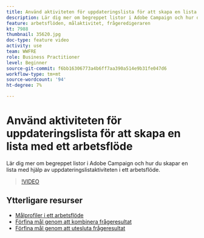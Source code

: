 ```yaml
---
title: Använd aktiviteten för uppdateringslista för att skapa en lista med ett arbetsflöde
description: Lär dig mer om begreppet listor i Adobe Campaign och hur du skapar en lista med hjälp av uppdateringslistaktiviteten i ett arbetsflöde.
feature: arbetsflöden, målaktivitet, frågeredigeraren
kt: 7988
thumbnail: 35620.jpg
doc-type: feature video
activity: use
team: WWFRE
role: Business Practitioner
level: Beginner
source-git-commit: f6bb16306773a4b6ff7aa390a514e9b31fe047d6
workflow-type: tm+mt
source-wordcount: '94'
ht-degree: 7%

---
```



# Använd aktiviteten för uppdateringslista för att skapa en lista med ett arbetsflöde

Lär dig mer om begreppet listor i Adobe Campaign och hur du skapar en lista med hjälp av uppdateringslistaktiviteten i ett arbetsflöde.

>[!VIDEO](https://video.tv.adobe.com/v/35620?quality=12)

## Ytterligare resurser

* [Målprofiler i ett arbetsflöde](/help/profile-management/target-profiles-in-a-workflow.md)
* [Förfina mål genom att kombinera frågeresultat](/help/process-management/refine-targets-by-combining-query-results.md)
* [Förfina mål genom att utesluta frågeresultat](/help/process-management/refine-targets-by-excluding-query-results.md)

